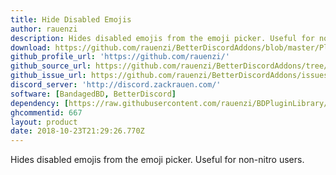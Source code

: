 ```yaml
---
title: Hide Disabled Emojis
author: rauenzi
description: Hides disabled emojis from the emoji picker. Useful for non-nitro users.
download: https://github.com/rauenzi/BetterDiscordAddons/blob/master/Plugins/HideDisabledEmojis/HideDisabledEmojis.plugin.js
github_profile_url: 'https://github.com/rauenzi/'
github_source_url: https://github.com/rauenzi/BetterDiscordAddons/tree/master/Plugins/HideDisabledEmojis
github_issue_url: https://github.com/rauenzi/BetterDiscordAddons/issues/
discord_server: 'http://discord.zackrauen.com/'
software: [BandagedBD, BetterDiscord]
dependency: [https://raw.githubusercontent.com/rauenzi/BDPluginLibrary/master/release/0PluginLibrary.plugin.js]
ghcommentid: 667
layout: product
date: 2018-10-23T21:29:26.770Z
---
```

Hides disabled emojis from the emoji picker. Useful for non-nitro users.